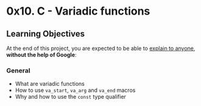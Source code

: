 # 0x10. C - Variadic functions
## Learning Objectives

At the end of this project, you are expected to be able to  [explain to anyone](https://intranet.alxswe.com/rltoken/ibS4gLVrbsqSDUdPhq_4Vg "explain to anyone"),  **without the help of Google**:

### General

-   What are variadic functions
-   How to use  `va_start`,  `va_arg`  and  `va_end`  macros
-   Why and how to use the  `const`  type qualifier
